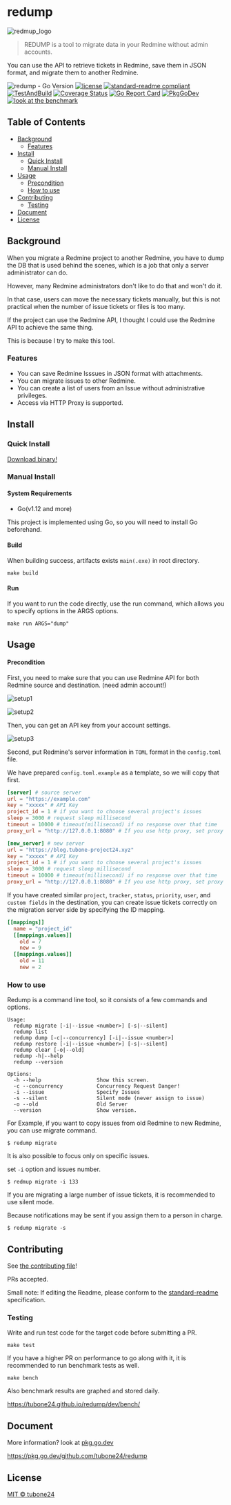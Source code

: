 # redump

![redmup_logo](./docs/images/redump_logo.png)

> REDUMP is a tool to migrate data in your Redmine without admin accounts.

You can use the API to retrieve tickets in Redmine, save them in JSON format, and migrate them to another Redmine.

![redump - Go Version](https://img.shields.io/badge/go-1.12-blue.svg)
[![license](https://img.shields.io/github/license/tubone24/redump.svg)](LICENSE)
[![standard-readme compliant](https://img.shields.io/badge/readme%20style-standard-brightgreen.svg?style=flat-square)](https://github.com/RichardLitt/standard-readme)
[![TestAndBuild](https://github.com/tubone24/redump/workflows/TestAndBuild/badge.svg)](https://github.com/tubone24/redump/actions)
[![Coverage Status](https://coveralls.io/repos/github/tubone24/redump/badge.svg?branch=main)](https://coveralls.io/github/tubone24/redump?branch=main)
[![Go Report Card](https://goreportcard.com/badge/github.com/tubone24/redump)](https://goreportcard.com/report/github.com/tubone24/redump)
[![PkgGoDev](https://pkg.go.dev/badge/github.com/tubone24/redump)](https://pkg.go.dev/github.com/tubone24/redump)
[![look at the benchmark](https://img.shields.io/badge/Look%20at-Benchmark-blue)](https://tubone24.github.io/redump/dev/bench/)

## Table of Contents

- [Background](#background)
  - [Features](#features)
- [Install](#install)
  - [Quick Install](#quick-install)
  - [Manual Install](#manual-install)
- [Usage](#usage)
  - [Precondition](#precondition)
  - [How to use](#how-to-use)
- [Contributing](#contributing)
  - [Testing](#testing)
- [Document](#document)
- [License](#license)

## Background

When you migrate a Redmine project to another Redmine, you have to dump the DB that is used behind the scenes, which is a job that only a server administrator can do.

However, many Redmine administrators don't like to do that and won't do it. 

In that case, users can move the necessary tickets manually, but this is not practical when the number of issue tickets or files is too many.

If the project can use the Redmine API, I thought I could use the Redmine API to achieve the same thing.

This is because I try to make this tool.

### Features

- You can save Redmine Isssues in JSON format with attachments.
- You can migrate issues to other Redmine.
- You can create a list of users from an Issue without administrative privileges.
- Access via HTTP Proxy is supported.

## Install

### Quick Install

[Download binary!](https://github.com/tubone24/redump/releases)

### Manual Install

#### System Requirements

- Go(v1.12 and more)

This project is implemented using Go, so you will need to install Go beforehand.

#### Build

When building success, artifacts exists `main(.exe)` in root directory.

```
make build
```

#### Run

If you want to run the code directly, use the run command, which allows you to specify options in the ARGS options.

```
make run ARGS="dump"
```

## Usage

#### Precondition

First, you need to make sure that you can use Redmine API for both Redmine source and destination. (need admin account!)

![setup1](./docs/images/setup1.png)

![setup2](./docs/images/setup2.png)

Then, you can get an API key from your account settings.

![setup3](./docs/images/setup3.png)

Second, put Redmine's server information in `TOML` format in the `config.toml` file.
 
We have prepared `config.toml.example` as a template, so we will copy that first.

```toml
[server] # source server
url = "https://example.com"
key = "xxxxx" # API Key
project_id = 1 # if you want to choose several project's issues
sleep = 3000 # request sleep millisecond
timeout = 10000 # timeout(millisecond) if no response over that time
proxy_url = "http://127.0.0.1:8080" # If you use http proxy, set proxy url, port, user/pass

[new_server] # new server
url = "https://blog.tubone-project24.xyz"
key = "xxxxx" # API Key
project_id = 1 # if you want to choose several project's issues
sleep = 3000 # request sleep millisecond
timeout = 10000 # timeout(millisecond) if no response over that time
proxy_url = "http://127.0.0.1:8080" # If you use http proxy, set proxy url, port, user/pass
```

If you have created similar `project`, `tracker`, `status`, `priority`, `user`, and `custom fields` in the destination, you can create issue tickets correctly on the migration server side by specifying the ID mapping.

```toml
[[mappings]]
  name = "project_id"
  [[mappings.values]]
    old = 7
    new = 9
  [[mappings.values]]
    old = 11
    new = 2
```

### How to use

Redump is a command line tool, so it consists of a few commands and options.

```
Usage:
  redump migrate [-i|--issue <number>] [-s|--silent]
  redump list
  redump dump [-c|--concurrency] [-i|--issue <number>]
  redump restore [-i|--issue <number>] [-s|--silent]
  redump clear [-o|--old]
  redump -h|--help
  redump --version

Options:
  -h --help                  Show this screen.
  -c --concurrency           Concurrency Request Danger!
  -i --issue                 Specify Issues
  -s --silent                Silent mode (never assign to issue)
  -o --old                   Old Server
  --version                  Show version.
```

For Example, if you want to copy issues from old Redmine to new Redmine, you can use migrate command.

```
$ redump migrate
```

It is also possible to focus only on specific issues.

set `-i` option and issues number.

```
$ redmup migrate -i 133
```

If you are migrating a large number of issue tickets, it is recommended to use silent mode.

Because notifications may be sent if you assign them to a person in charge.

```
$ redump migrate -s
```

## Contributing

See [the contributing file](.github/CONTRIBUTING.md)!

PRs accepted.

Small note: If editing the Readme, please conform to the [standard-readme](https://github.com/RichardLitt/standard-readme) specification.

### Testing

Write and run test code for the target code before submitting a PR.

```
make test
```

If you have a higher PR on performance to go along with it, it is recommended to run benchmark tests as well.

```
make bench
```

Also benchmark results are graphed and stored daily.

<https://tubone24.github.io/redump/dev/bench/>

## Document

More information? look at [pkg.go.dev](https://pkg.go.dev/github.com/tubone24/redump)

<https://pkg.go.dev/github.com/tubone24/redump>

## License

[MIT © tubone24](LICENSE)
